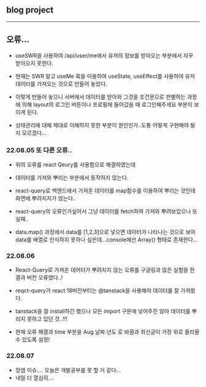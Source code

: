 ## blog project

---

## 오류...

- useSWR을 사용하여 /api/user/me에서 유저의 정보를 받아오는 부분에서 자꾸 받아오지 못한다.

- 현재는 SWR 말고 useMe 훅을 이용하여 useState, useEffect를 사용하여 유저 데이터를 가져오는 것으로 만들어 놓았다.

- 이렇게 만들어 놓으니 서버에서 데이터를 받아와 그것을 조건문으로 판별하는 과정에 의해 layout의 로그인 버튼이나 프로필에 들어갔을 때 로그인해주세요 부분이 보이게 된다.

- 상태관리에 대해 제대로 이해하지 못한 부분이 원인인가..도통 어떻게 구현해야 될 지 모르겠다...

### 22.08.05 또 다른 오류..

- 위의 오류를 react Qeury를 사용함으로 해결하였는데

- 데이터를 가져와 뿌리는 부분에서 동작하지 않는다.

- react-query로 백엔드에서 가져온 데이터를 map함수를 이용하여 뿌리는 것인데 화면에 뿌려지지가 않는다..

- react-query의 오류인가싶어서 그냥 데이터를 fetch하여 가져와 뿌려보았으나 또 실패..

- data.map() 과정에서 data를 [1,2,3]으로 넣으면 데이터가 나타나는 것으로 보아 data를 배열로 인식하지 못하나 싶은데...console에선 Array() 형태로 존재한다...

### 22.08.06

- React-Query로 가져온 데어터가 뿌려지지 않는 오류를 구글링과 많은 실험을 한 결과 버전 오류였다..!

- reqct-query가 react 18버전부터는 @tanstack을 사용해야 데이터를 잘 가져왔다.

- tanstack을 잘 install하긴 했으나 모든 import 구문에 넣어주진 않아 데이터를 뿌리지 못하고 있던 것..!!!

- 현재 오류 해결과 time 부분을 Aug.날짜.년도 로 바꿈과 최신글이 가장 위로 올라올 수 있도록 설정!

### 22.08.07

- 장염 이슈.... 오늘은 개발공부를 못 할 거 같다...
- 내일 더 열심히....
